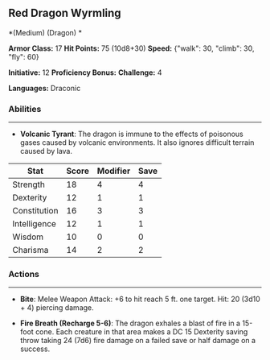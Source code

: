 ## Red Dragon Wyrmling
*(Medium) (Dragon) *

**Armor Class:** 17
**Hit Points:** 75 (10d8+30)
**Speed:** {"walk": 30, "climb": 30, "fly": 60}

**Initiative:** 12
**Proficiency Bonus:**
**Challenge:** 4

**Languages:** Draconic

### Abilities
 --- 
- **Volcanic Tyrant**: The dragon is immune to the effects of poisonous gases caused by volcanic environments. It also ignores difficult terrain caused by lava.



| Stat | Score | Modifier | Save |
| ---- | ---- | ---- | ---- |
| Strength | 18 | 4 | 4 |
| Dexterity | 12 | 1 | 1 |
| Constitution | 16 | 3 | 3 |
| Intelligence | 12 | 1 | 1 |
| Wisdom | 10 | 0 | 0 |
| Charisma | 14 | 2 | 2 |

### Actions
 --- 
- **Bite**: Melee Weapon Attack: +6 to hit  reach 5 ft.  one target. Hit: 20 (3d10 + 4) piercing damage.

- **Fire Breath (Recharge 5-6)**: The dragon exhales a blast of fire in a 15-foot cone. Each creature in that area makes a DC 15 Dexterity saving throw  taking 24 (7d6) fire damage on a failed save or half damage on a success.

